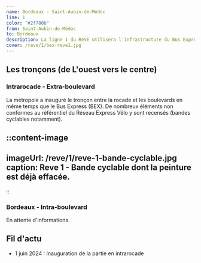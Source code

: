 ```yaml
---
name: Bordeaux - Saint-Aubin-de-Médoc 
line: 1
color: "#2f780b"
from: Saint-Aubin-de-Médoc
to: Bordeaux
description: La ligne 1 du ReVE utilisera l'infrastructure du Bus Express entre St Aubin de Médoc et la gare St Jean
cover: /reve/1/bex-reve1.jpg
---
```


## Les tronçons (de L'ouest vers le centre)

### Intrarocade - Extra-boulevard
La métropole a inauguré le tronçon entre la rocade et les boulevards en même temps que le Bus Express (BEX).
De nombreux éléments non conformes au référentiel du Réseau Express Vélo y sont recensés (bandes cyclables notamment).

::content-image
---
imageUrl: /reve/1/reve-1-bande-cyclable.jpg
caption: Reve 1 - Bande cyclable dont la peinture est déjà effacée.
---
::

### Bordeaux - Intra-boulevard
En attente d'informations.

## Fil d'actu

- 1 juin 2024 : Inauguration de la partie en intrarocade